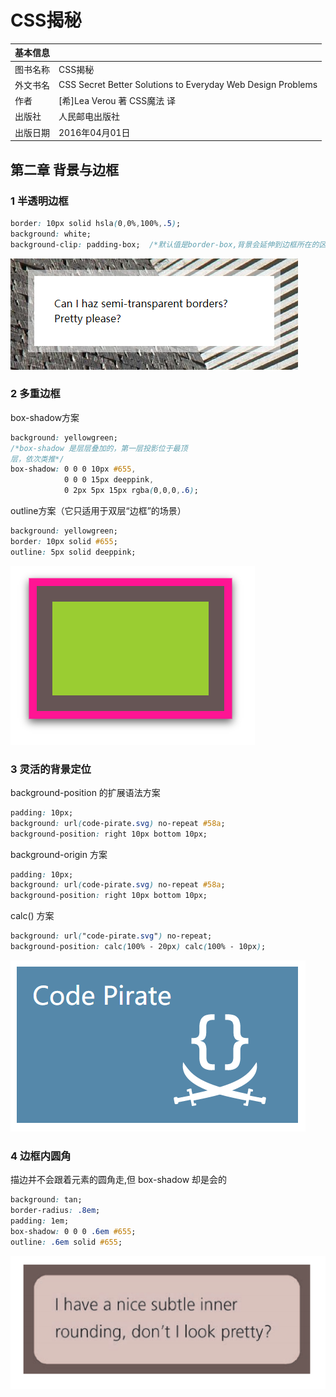 # CSS揭秘

|基本信息||
|:-|:-|
|图书名称|CSS揭秘 |
|外文书名|CSS Secret Better Solutions to Everyday Web Design Problems|
|作者|[希]Lea Verou 著 CSS魔法 译|
|出版社|人民邮电出版社|
|出版日期|2016年04月01日|

## 第二章 背景与边框

### 1 半透明边框

```css
border: 10px solid hsla(0,0%,100%,.5);
background: white;
background-clip: padding-box;  /*默认值是border-box,背景会延伸到边框所在的区域下层。/
```

![](/images/semi-transparent-borders.png)

### 2 多重边框

box-shadow方案

```css
background: yellowgreen;
/*box-shadow 是层层叠加的，第一层投影位于最顶
层，依次类推*/
box-shadow: 0 0 0 10px #655,
            0 0 0 15px deeppink,
            0 2px 5px 15px rgba(0,0,0,.6);
```

outline方案（它只适用于双层“边框”的场景）

```css
background: yellowgreen;
border: 10px solid #655;
outline: 5px solid deeppink;
```

![](/images/mutiple-borders.png)

### 3 灵活的背景定位

background-position 的扩展语法方案

```css
padding: 10px;
background: url(code-pirate.svg) no-repeat #58a;
background-position: right 10px bottom 10px;
```

background-origin 方案

```css
padding: 10px;
background: url(code-pirate.svg) no-repeat #58a;
background-position: right 10px bottom 10px;
```

calc() 方案

```css
background: url("code-pirate.svg") no-repeat;
background-position: calc(100% - 20px) calc(100% - 10px);
```

![](/images/extended-bg-position.png)

### 4 边框内圆角

描边并不会跟着元素的圆角走,但 box-shadow 却是会的

```css
background: tan;
border-radius: .8em;
padding: 1em;
box-shadow: 0 0 0 .6em #655;
outline: .6em solid #655;
```
![](/images/inner-border.png)







